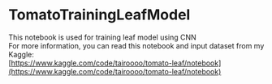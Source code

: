 # TomatoTrainingLeafModel
This notebook is used for training leaf model using CNN  
For more information, you can read this notebook and input dataset from my Kaggle:  
[https://www.kaggle.com/code/tairoooo/tomato-leaf/notebook](https://www.kaggle.com/code/tairoooo/tomato-leaf/notebook)
